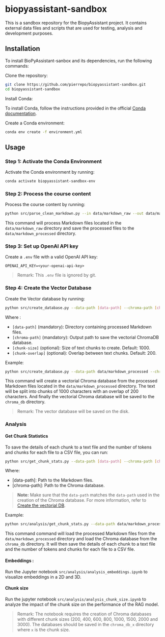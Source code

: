 # biopyassistant-sandbox

This is a sandbox repository for the BiopyAssistant project. It contains external data files and scripts that are used for testing, analysis and development purposes.


## Installation

To install BioPyAssistant-sanbox and its dependencies, run the following commands:

Clone the repository:

```bash
git clone https://github.com/pierrepo/biopyassistant-sandbox.git
cd biopyassistant-sandbox
```


Install Conda:

To install Conda, follow the instructions provided in the official [Conda documentation](https://docs.conda.io/projects/conda/en/latest/user-guide/install/index.html).

Create a Conda environment:

```bash
conda env create -f environment.yml
```


## Usage

### Step 1: Activate the Conda Environment

Activate the Conda environment by running:

```bash
conda activate biopyassistant-sandbox-env
```

### Step 2: Process the course content

Process the course content by running:

```bash
python src/parse_clean_markdown.py --in data/markdown_raw --out data/markdown_processed
```

This command will process Markdown files located in the `data/markdown_raw` directory and save the processed files to the `data/markdown_processed` directory.

### Step 3: Set up OpenAI API key

Create a `.env` file with a valid OpenAI API key:

```text
OPENAI_API_KEY=<your-openai-api-key>
```

> Remark: This `.env` file is ignored by git.

### Step 4: Create the Vector Database

Create the Vector database by running:

```bash
python src/create_database.py --data-path [data-path] --chroma-path [chroma-path] --chunk-size [chunk-size] --chunk-overlap [chunk-overlap] 
```
Where :
- `[data-path]` (mandatory): Directory containing processed Markdown files.
- `[chroma-path]` (mandatory): Output path to save the vectorial ChromaDB database.
- `[chunk-size]` (optional): Size of text chunks to create. Default: 1000.
- `[chunk-overlap]` (optional): Overlap between text chunks. Default: 200.

Example:
  
```bash
python src/create_database.py --data-path data/markdown_processed --chroma-path chroma_db
```
This command will create a vectorial Chroma database from the processed Markdown files located in the `data/markdown_processed` directory. The text will be split into chunks of 1000 characters with an overlap of 200 characters. And finally the vectorial Chroma database will be saved to the `chroma_db` directory.

> Remark: The vector database will be saved on the disk.


### Analysis

#### Get Chunk Statistics

To save the details of each chunk to a text file and the number of tokens and chunks for each file to a CSV file, you can run:

```bash
python src/get_chunk_stats.py --data-path [data-path] --chroma-path [chroma-path]
```

Where:
- [data-path]: Path to the Markdown files.
- [chroma-path]: Path to the Chroma database.

> **Note:** Make sure that the `data-path` matches the `data-path` used in the creation of the Chroma database. For more information, refer to [Create the vectorial DB](#step-4-create-the-vector-database).


Example:

```bash
python src/analysis/get_chunk_stats.py --data-path data/markdown_processed --chroma-path chroma_db
```

This command command will load the processed Markdown files from the `data/markdown_processed` directory and load the Chroma database from the `chroma_db` directory. 
It will then save the details of each chunk to a text file and the number of tokens and chunks for each file to a CSV file.


#### Embeddings :

Run the Jupyter notebook `src/analysis/analysis_embeddings.ipynb` to visualize embeddings in a 2D and 3D.


#### Chunk size

Run the jupyter notebook `src/analysis/analysis_chunk_size.ipynb` to analyze the impact of the chunk size on the performance of the RAG model.

> Remark: The notebook requires the creation of Chroma databases with different chunk sizes (200, 400, 600, 800, 1000, 1500, 2000 and 3000). The databases should be saved in the `chroma_db_x` directory where `x` is the chunk size.

